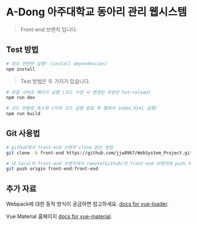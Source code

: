 # **A-Dong 아주대학교 동아리 관리 웹시스템**

> Front-end 브랜치 입니다.

## Test 방법
``` bash
# 최초 한번만 실행! (install dependencies)
npm install
```

> Test 방법은 두 가지가 있습니다.
``` bash
# 로컬 서버로 페이지 실행 (코드 수정 시 변경된 부분만 hot-reload)
npm run dev

# 코드 번들링 축소화 (아래 코드 실행 완료 후 웹에서 index.html 실행)
npm run build
```

## Git 사용법
``` bash
# github에서 front-end 브랜치 clone 받는 방법
git clone -b front-end https://github.com/jjw8967/WebSystem_Project.git

# 내 local의 front-end 브랜치에서 remote(Github)의 front-end 브랜치에 push 하는 방법
git push origin front-end:front-end
```

## 추가 자료
Webpack에 대한 동작 방식이 궁금하면 참고하세요. [docs for vue-loader](https://vue-loader-v14.vuejs.org/kr/).

Vue Material 홈페이지 [docs for vue-material](https://vuematerial.io/).
